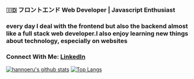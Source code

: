 ### 🇮🇩 フロントエンド Web Developer | Javascript Enthusiast 
 
### every day I deal with the frontend but also the backend almost like a full stack web developer.I also enjoy learning new things about technology, especially on websites

### Connect With Me: [LinkedIn](https://www.linkedin.com/in/rino-satya-putra-940539173/)

[![hannoeru's github stats](https://github-readme-stats.vercel.app/api?username=riyaraa&show_icons=true&hide=issues&bg_color=0D1117&text_color=c9d1d9&icon_color=ff3860&title_color=7957d5&hide_border=true&count_private=true)](https://github.com/anuraghazra/github-readme-stats)
[![Top Langs](https://github-readme-stats.vercel.app/api/top-langs/?username=riyaraa&layout=compact&langs_count=7&hide=html&bg_color=0D1117&text_color=c9d1d9&icon_color=ff3860&title_color=7957d5&hide_border=true)](https://github.com/anuraghazra/github-readme-stats)
